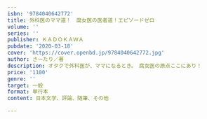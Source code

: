 ```yaml
---
isbn: '9784040642772'
title: 外科医のママ道！　腐女医の医者道！エピソードゼロ
volume: ''
series: ''
publisher: ＫＡＤＯＫＡＷＡ
pubdate: '2020-03-18'
cover: 'https://cover.openbd.jp/9784040642772.jpg'
author: さーたり／著
description: オタクで外科医が、ママになるとき。　腐女医の原点ここにあり！
price: '1100'
genre: ''
target: 一般
format: 単行本
content: 日本文学、評論、随筆、その他

---
```

